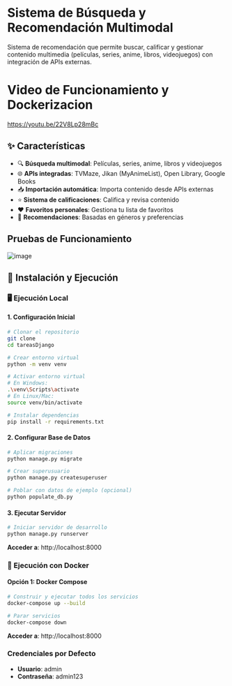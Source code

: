 
# Sistema de Búsqueda y Recomendación Multimodal

Sistema de recomendación que permite buscar, calificar y gestionar contenido multimedia (películas, series, anime, libros, videojuegos) con integración de APIs externas.

# Video de Funcionamiento y Dockerizacion
https://youtu.be/22V8Lp28mBc


## ✨ Características

- 🔍 **Búsqueda multimodal**: Películas, series, anime, libros y videojuegos
- 🌐 **APIs integradas**: TVMaze, Jikan (MyAnimeList), Open Library, Google Books
- 📥 **Importación automática**: Importa contenido desde APIs externas
- ⭐ **Sistema de calificaciones**: Califica y revisa contenido
- ❤️ **Favoritos personales**: Gestiona tu lista de favoritos
- 🎯 **Recomendaciones**: Basadas en géneros y preferencias

## Pruebas de Funcionamiento

![image](https://github.com/user-attachments/assets/3cdc9b49-b611-4ac6-9570-96fd000b695a)




## 🚀 Instalación y Ejecución

### 🖥️ Ejecución Local

#### 1. Configuración Inicial

```bash
# Clonar el repositorio
git clone 
cd tareasDjango

# Crear entorno virtual
python -m venv venv

# Activar entorno virtual
# En Windows:
.\venv\Scripts\activate
# En Linux/Mac:
source venv/bin/activate

# Instalar dependencias
pip install -r requirements.txt
```

#### 2. Configurar Base de Datos

```bash
# Aplicar migraciones
python manage.py migrate

# Crear superusuario
python manage.py createsuperuser

# Poblar con datos de ejemplo (opcional)
python populate_db.py
```

#### 3. Ejecutar Servidor

```bash
# Iniciar servidor de desarrollo
python manage.py runserver

```

**Acceder a**: http://localhost:8000

### 🐳 Ejecución con Docker

#### Opción 1: Docker Compose

```bash
# Construir y ejecutar todos los servicios
docker-compose up --build

# Parar servicios
docker-compose down
```

**Acceder a**: http://localhost:8000

### Credenciales por Defecto

- **Usuario**: admin
- **Contraseña**: admin123


